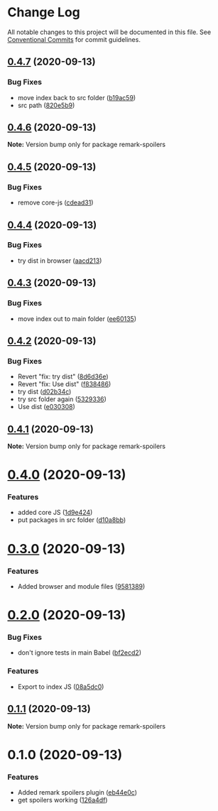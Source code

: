 # Change Log

All notable changes to this project will be documented in this file.
See [Conventional Commits](https://conventionalcommits.org) for commit guidelines.

## [0.4.7](https://github.com/johnnyhuy/ggsmark/compare/remark-spoilers@0.4.6...remark-spoilers@0.4.7) (2020-09-13)


### Bug Fixes

* move index back to src folder ([b19ac59](https://github.com/johnnyhuy/ggsmark/commit/b19ac590f62a670e122a4af6b42161a8d168ad6d))
* src path ([820e5b9](https://github.com/johnnyhuy/ggsmark/commit/820e5b9c108a03f2d9d72e6dbd4989c81a601bd6))





## [0.4.6](https://github.com/johnnyhuy/ggsmark/compare/remark-spoilers@0.4.5...remark-spoilers@0.4.6) (2020-09-13)

**Note:** Version bump only for package remark-spoilers





## [0.4.5](https://github.com/johnnyhuy/ggsmark/compare/remark-spoilers@0.4.4...remark-spoilers@0.4.5) (2020-09-13)


### Bug Fixes

* remove core-js ([cdead31](https://github.com/johnnyhuy/ggsmark/commit/cdead31ce85d614ba4b9f147e11cb5472af6c362))





## [0.4.4](https://github.com/johnnyhuy/ggsmark/compare/remark-spoilers@0.4.3...remark-spoilers@0.4.4) (2020-09-13)


### Bug Fixes

* try dist in browser ([aacd213](https://github.com/johnnyhuy/ggsmark/commit/aacd21371db48e1d094a4d64127af0703a919f4e))





## [0.4.3](https://github.com/johnnyhuy/ggsmark/compare/remark-spoilers@0.4.2...remark-spoilers@0.4.3) (2020-09-13)


### Bug Fixes

* move index out to main folder ([ee60135](https://github.com/johnnyhuy/ggsmark/commit/ee60135b993d26a7c139046ea5f9c36f1e5f8b9c))





## [0.4.2](https://github.com/johnnyhuy/ggsmark/compare/remark-spoilers@0.4.1...remark-spoilers@0.4.2) (2020-09-13)


### Bug Fixes

* Revert "fix: try dist" ([8d6d36e](https://github.com/johnnyhuy/ggsmark/commit/8d6d36e60408532a9218b5db0597540b8bf33bdb))
* Revert "fix: Use dist" ([f838486](https://github.com/johnnyhuy/ggsmark/commit/f8384861d7b043439a67dc903a9780dfafa8267e))
* try dist ([d02b34c](https://github.com/johnnyhuy/ggsmark/commit/d02b34c43b9d02ae0ee156113426954e1d0b5bc3))
* try src folder again ([5329336](https://github.com/johnnyhuy/ggsmark/commit/5329336cbb7456bc9fd844fcc43bbaa6c1fcc169))
* Use dist ([e030308](https://github.com/johnnyhuy/ggsmark/commit/e03030845ada2600a25b0bd894844eedb4fc1358))





## [0.4.1](https://github.com/johnnyhuy/ggsmark/compare/remark-spoilers@0.4.0...remark-spoilers@0.4.1) (2020-09-13)

**Note:** Version bump only for package remark-spoilers





# [0.4.0](https://github.com/johnnyhuy/ggsmark/compare/remark-spoilers@0.3.0...remark-spoilers@0.4.0) (2020-09-13)


### Features

* added core JS ([1d9e424](https://github.com/johnnyhuy/ggsmark/commit/1d9e424426cdf2ddae38c817e3d3f23d436cfca4))
* put packages in src folder ([d10a8bb](https://github.com/johnnyhuy/ggsmark/commit/d10a8bb233cf6140a0d0f37b2f8ae2670eeefe2a))





# [0.3.0](https://github.com/johnnyhuy/ggsmark/compare/remark-spoilers@0.2.0...remark-spoilers@0.3.0) (2020-09-13)


### Features

* Added browser and module files ([9581389](https://github.com/johnnyhuy/ggsmark/commit/958138995ac17ed1eb3a9b13d2abb8b2e42521d5))





# [0.2.0](https://github.com/johnnyhuy/ggsmark/compare/remark-spoilers@0.1.1...remark-spoilers@0.2.0) (2020-09-13)


### Bug Fixes

* don't ignore tests in main Babel ([bf2ecd2](https://github.com/johnnyhuy/ggsmark/commit/bf2ecd21c81d11522b13b3631bfd1ef877244271))


### Features

* Export to index JS ([08a5dc0](https://github.com/johnnyhuy/ggsmark/commit/08a5dc0e5f4278bf7fbccf23eb99647c5a82dbc3))





## [0.1.1](https://github.com/johnnyhuy/ggsmark/compare/remark-spoilers@0.1.0...remark-spoilers@0.1.1) (2020-09-13)

**Note:** Version bump only for package remark-spoilers





# 0.1.0 (2020-09-13)


### Features

* Added remark spoilers plugin ([eb44e0c](https://github.com/johnnyhuy/ggsmark/commit/eb44e0c3fa117f3e1e38e015552db1ba0fa0a171))
* get spoilers working ([126a4df](https://github.com/johnnyhuy/ggsmark/commit/126a4df338efce9cf01c1db6385d89630413b048))
